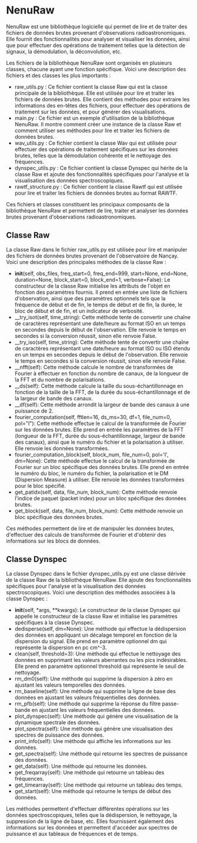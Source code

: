 NenuRaw
=======

NenuRaw est une bibliothèque logicielle qui permet de lire et de traiter des fichiers de données brutes provenant d'observations radioastronomiques. Elle fournit des fonctionnalités pour analyser et
visualiser les données, ainsi que pour effectuer des opérations de traitement telles que la détection de signaux, la démodulation, la déconvolution, etc.

Les fichiers de la bibliothèque NenuRaw sont organisés en plusieurs classes, chacune ayant une fonction spécifique. Voici une description des fichiers et des classes les plus importants :

* raw_utils.py : Ce fichier contient la classe Raw qui est la classe principale de la bibliothèque. Elle est utilisée pour lire et traiter les fichiers de données brutes. Elle contient des méthodes pour extraire les informations des en-têtes des fichiers, pour effectuer des opérations de traitement sur les données, et pour générer des visualisations.
* main.py : Ce fichier est un exemple d'utilisation de la bibliothèque NenuRaw. Il montre comment créer une instance de la classe Raw et comment utiliser ses méthodes pour lire et traiter les fichiers de données brutes.
* wav_utils.py : Ce fichier contient la classe Wav qui est utilisée pour effectuer des opérations de traitement spécifiques sur les données brutes, telles que la démodulation cohérente et le nettoyage des fréquences.
* dynspec_utils.py : Ce fichier contient la classe Dynspec qui hérite de la classe Raw et ajoute des fonctionnalités spécifiques pour l'analyse et la visualisation des données spectroscopiques.
* rawtf_structure.py : Ce fichier contient la classe Rawtf qui est utilisée pour lire et traiter les fichiers de données brutes au format RAWTF.

Ces fichiers et classes constituent les principaux composants de la bibliothèque NenuRaw et permettent de lire, traiter et analyser les données brutes provenant d'observations radioastronomiques.

Classe Raw
----------

La classe Raw dans le fichier raw_utils.py est utilisée pour lire et manipuler des fichiers de données brutes provenant de l'observatoire de Nançay. Voici une description des principales méthodes de la
classe Raw :

* __init__(self, obs_files, freq_start=0, freq_end=999, start=None, end=None, duration=None, block_start=0, block_end=1, verbose=False): Le constructeur de la classe Raw initialise les attributs de l'objet en fonction des paramètres fournis. Il prend en entrée une liste de fichiers d'observation, ainsi que des paramètres optionnels tels que la fréquence de début et de fin, le temps de début et de fin, la durée, le bloc de début et de fin, et un indicateur de verbosité.
* __try_isot(self, time_string): Cette méthode tente de convertir une chaîne de caractères représentant une date/heure au format ISO en un temps en secondes depuis le début de l'observation. Elle renvoie le temps en secondes si la conversion réussit, sinon elle renvoie False.
* __try_iso(self, time_string): Cette méthode tente de convertir une chaîne de caractères représentant une date/heure au format ISO ou ISO étendu en un temps en secondes depuis le début de l'observation. Elle renvoie le temps en secondes si la conversion réussit, sinon elle renvoie False.
* __nfft(self): Cette méthode calcule le nombre de transformées de Fourier à effectuer en fonction du nombre de canaux, de la longueur de la FFT et du nombre de polarisations.
* __ds(self): Cette méthode calcule la taille du sous-échantillonnage en fonction de la taille de la FFT, de la durée du sous-échantillonnage et de la largeur de bande des canaux.
* __df(self): Cette méthode arrondit la largeur de bande des canaux à une puissance de 2.
* fourier_computation(self, fftlen=16, ds_ms=30, df=1, file_num=0, pol="I"): Cette méthode effectue le calcul de la transformée de Fourier sur les données brutes. Elle prend en entrée les paramètres de la FFT (longueur de la FFT, durée du sous-échantillonnage, largeur de bande des canaux), ainsi que le numéro du fichier et la polarisation à utiliser. Elle renvoie les données transformées.
* fourier_computation_block(self, block_num, file_num=0, pol='I', dm=None): Cette méthode effectue le calcul de la transformée de Fourier sur un bloc spécifique des données brutes. Elle prend en entrée le numéro du bloc, le numéro du fichier, la polarisation et le DM (Dispersion Measure) à utiliser. Elle renvoie les données transformées pour le bloc spécifié.
* get_patidx(self, data, file_num, block_num): Cette méthode renvoie l'indice de paquet (packet index) pour un bloc spécifique des données brutes.
* get_block(self, data, file_num, block_num): Cette méthode renvoie un bloc spécifique des données brutes.

Ces méthodes permettent de lire et de manipuler les données brutes, d'effectuer des calculs de transformée de Fourier et d'obtenir des informations sur les blocs de données.


Classe Dynspec
--------------

La classe Dynspec dans le fichier dynspec_utils.py est une classe dérivée de la classe Raw de la bibliothèque NenuRaw. Elle ajoute des fonctionnalités spécifiques pour l'analyse et la visualisation des
données spectroscopiques. Voici une description des méthodes associées à la classe Dynspec :

* __init__(self, *args, **kwargs): Le constructeur de la classe Dynspec qui appelle le constructeur de la classe Raw et initialise les paramètres spécifiques à la classe Dynspec.
* dedisperse(self, dm=None): Une méthode qui effectue la dédispersion des données en appliquant un décalage temporel en fonction de la dispersion du signal. Elle prend en paramètre optionnel dm qui représente la dispersion en pc cm^-3.
* clean(self, threshold=3): Une méthode qui effectue le nettoyage des données en supprimant les valeurs aberrantes ou les pics indésirables. Elle prend en paramètre optionnel threshold qui représente le seuil de nettoyage.
* rm_dm0(self): Une méthode qui supprime la dispersion à zéro en ajustant les valeurs temporelles des données.
* rm_baseline(self): Une méthode qui supprime la ligne de base des données en ajustant les valeurs fréquentielles des données.
* rm_pfb(self): Une méthode qui supprime la réponse du filtre passe-bande en ajustant les valeurs fréquentielles des données.
* plot_dynspec(self): Une méthode qui génère une visualisation de la dynamique spectrale des données.
* plot_spectra(self): Une méthode qui génère une visualisation des spectres de puissance des données.
* print_info(self): Une méthode qui affiche les informations sur les données.
* get_spectra(self): Une méthode qui retourne les spectres de puissance des données.
* get_data(self): Une méthode qui retourne les données.
* get_freqarray(self): Une méthode qui retourne un tableau des fréquences.
* get_timearray(self): Une méthode qui retourne un tableau des temps.
* get_start(self): Une méthode qui retourne le temps de début des données.

Les méthodes permettent d'effectuer différentes opérations sur les données spectroscopiques, telles que la dédispersion, le nettoyage, la suppression de la ligne de base, etc. Elles fournissent également
des informations sur les données et permettent d'accéder aux spectres de puissance et aux tableaux de fréquences et de temps.


